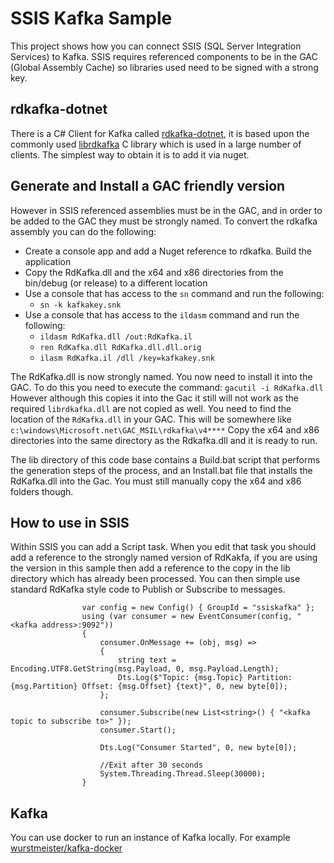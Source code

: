 # SSIS Kafka Sample



This project shows how you can connect SSIS (SQL Server Integration Services) to Kafka. SSIS requires referenced components
to be in the GAC (Global Assembly Cache) so libraries used need to be signed with a strong key.

## rdkafka-dotnet

There is a C# Client for Kafka called [rdkafka-dotnet](https://github.com/ah-/rdkafka-dotnet), it is based upon the commonly used 
[librdkafka](https://github.com/edenhill/librdkafka) C library which is used in a large number of clients. The simplest way to 
obtain it is to add it via nuget. 

## Generate and Install a GAC friendly version

However in SSIS referenced assemblies must be in the GAC, and in order to be added to the 
GAC they must be strongly named. To convert the rdkafka assembly you can do the following:
- Create a console app and add a Nuget reference to rdkafka. Build the application
- Copy the RdKafka.dll and the x64 and x86 directories from the bin/debug (or release) to a different location
- Use a console that has access to the `sn` command and run the following:
    - `sn -k kafkakey.snk`
- Use a console that has access to the `ildasm` command and run the following:
    - `ildasm RdKafka.dll /out:RdKafka.il` 
    - `ren RdKafka.dll RdKafka.dll.dll.orig`
    - `ilasm RdKafka.il /dll /key=kafkakey.snk`

The RdKafka.dll is now strongly named. You now need to install it into the GAC. To do this you need to execute the command:
`gacutil -i RdKafka.dll`
However although this copies it into the Gac it still will not work as the required `librdkafka.dll` are not copied as well. 
You need to find the location of the `RdKafka.dll` in your GAC. This will be somewhere like 
`c:\windows\Microsoft.net\GAC_MSIL\rdkafka\v4****`
Copy the x64 and x86 directories into the same directory as the Rdkafka.dll and it is ready to run. 

The lib directory of this code base contains a Build.bat script that performs the generation steps of the process, and an 
Install.bat file that installs the RdKafka.dll into the Gac. You must still manually copy the x64 and x86 folders though. 

## How to use in SSIS

Within SSIS you can add a Script task. When you edit that task you should add a reference to the strongly named version of RdKakfa, 
if you are using the version in this sample then add a reference to the copy in the lib directory which has already been processed. 
You can then simple use standard RdKafka style code to Publish or Subscribe to messages. 

```
                var config = new Config() { GroupId = "ssiskafka" };
                using (var consumer = new EventConsumer(config, "<kafka address>:9092"))
                {
                    consumer.OnMessage += (obj, msg) =>
                    {
                        string text = Encoding.UTF8.GetString(msg.Payload, 0, msg.Payload.Length);
                        Dts.Log($"Topic: {msg.Topic} Partition: {msg.Partition} Offset: {msg.Offset} {text}", 0, new byte[0]);
                    };

                    consumer.Subscribe(new List<string>() { "<kafka topic to subscribe to>" });
                    consumer.Start();

                    Dts.Log("Consumer Started", 0, new byte[0]);

                    //Exit after 30 seconds
                    System.Threading.Thread.Sleep(30000);
                }

```

## Kafka 

You can use docker to run an instance of Kafka locally. For example [wurstmeister/kafka-docker](https://github.com/wurstmeister/kafka-docker)